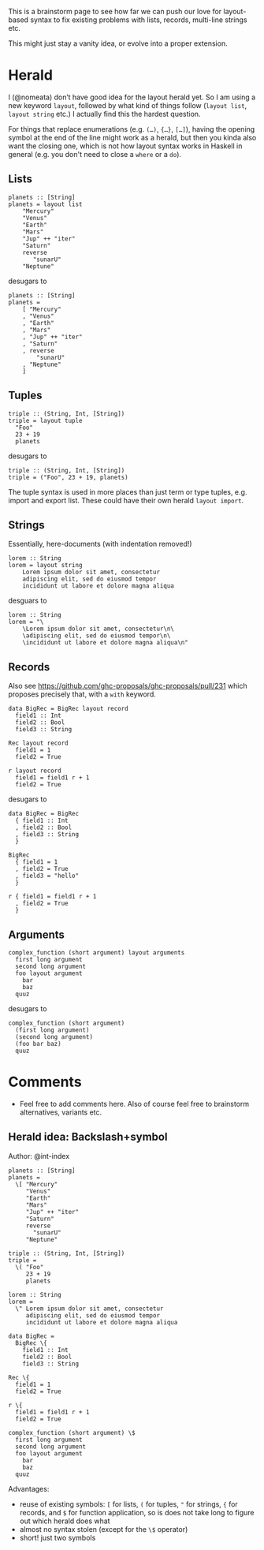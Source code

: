 This is a brainstorm page to see how far we can push our love for layout-based syntax to fix existing problems with lists, records, multi-line strings etc.

This might just stay a vanity idea, or evolve into a proper extension.

# Herald

I (@nomeata) don’t have good idea for the layout herald yet. So I am using a new keyword `layout`, followed by what kind of things follow (`layout list`, `layout string` etc.) I actually find this the hardest question.

For things that replace enumerations (e.g. `(…)`, `{…}`, `[…]`), having the opening symbol at the end of the line might work as a herald, but then you kinda also want the closing one, which is not how layout syntax works in Haskell in general (e.g. you don't need to close a `where` or a `do`).

## Lists

```
planets :: [String]
planets = layout list
    "Mercury"
    "Venus"
    "Earth"
    "Mars"
    "Jup" ++ "iter"
    "Saturn"
    reverse
       "sunarU"
    "Neptune"
```
desugars to 
```
planets :: [String]
planets =
    [ "Mercury"
    , "Venus"
    , "Earth"
    , "Mars"
    , "Jup" ++ "iter"
    , "Saturn"
    , reverse
        "sunarU"
    , "Neptune"
    ]
```

## Tuples

```
triple :: (String, Int, [String])
triple = layout tuple
  "Foo"
  23 + 19
  planets
```
desugars to
```
triple :: (String, Int, [String])
triple = ("Foo", 23 + 19, planets)
```

The tuple syntax is used in more places than just term or type tuples, e.g. import and export list. These could have their own herald `layout import`. 

## Strings

Essentially, here-documents (with indentation removed!)

```
lorem :: String
lorem = layout string
    Lorem ipsum dolor sit amet, consectetur
    adipiscing elit, sed do eiusmod tempor
    incididunt ut labore et dolore magna aliqua
```
desguars to 
```
lorem :: String
lorem = "\
    \Lorem ipsum dolor sit amet, consectetur\n\
    \adipiscing elit, sed do eiusmod tempor\n\
    \incididunt ut labore et dolore magna aliqua\n"
```


## Records 

Also see https://github.com/ghc-proposals/ghc-proposals/pull/231 which proposes precisely that, with a `with` keyword.

```
data BigRec = BigRec layout record
  field1 :: Int
  field2 :: Bool
  field3 :: String

Rec layout record
  field1 = 1
  field2 = True

r layout record
  field1 = field1 r + 1
  field2 = True
```
desugars to
```
data BigRec = BigRec
  { field1 :: Int
  , field2 :: Bool
  , field3 :: String
  }

BigRec
  { field1 = 1
  , field2 = True
  , field3 = "hello"
  }

r { field1 = field1 r + 1
  , field2 = True
  }
```

## Arguments

```
complex_function (short argument) layout arguments
  first long argument
  second long argument
  foo layout argument
    bar
    baz
  quuz
```
desugars to
```
complex_function (short argument)
  (first long argument)
  (second long argument)
  (foo bar baz)
  quuz
```  


# Comments

* Feel free to add comments here. Also of course feel free to brainstorm alternatives, variants etc.

## Herald idea: Backslash+symbol

Author: @int-index

```
planets :: [String]
planets =
  \[ "Mercury"
     "Venus"
     "Earth"
     "Mars"
     "Jup" ++ "iter"
     "Saturn"
     reverse
       "sunarU"
     "Neptune"

triple :: (String, Int, [String])
triple =
  \( "Foo"
     23 + 19
     planets

lorem :: String
lorem =
  \" Lorem ipsum dolor sit amet, consectetur
     adipiscing elit, sed do eiusmod tempor
     incididunt ut labore et dolore magna aliqua

data BigRec =
  BigRec \{
    field1 :: Int
    field2 :: Bool
    field3 :: String

Rec \{
  field1 = 1
  field2 = True

r \{
  field1 = field1 r + 1
  field2 = True

complex_function (short argument) \$
  first long argument
  second long argument
  foo layout argument
    bar
    baz
  quuz
```

Advantages:

* reuse of existing symbols: `[` for lists, `(` for tuples, `"` for strings, `{` for records, and `$` for function application, so is does not take long to figure out which herald does what
* almost no syntax stolen (except for the `\$` operator)
* short! just two symbols